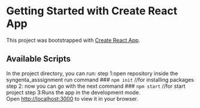# Getting Started with Create React App

This project was bootstrapped with [Create React App](https://github.com/facebook/create-react-app).

## Available Scripts

In the project directory, you can run:
step 1:open repository inside the syngenta_asssignment
            run command 
            ### `npm init`   //for installing packages 
step 2: now you can go with the next command
            ### `npm start`   //for start project
step 3:Runs the app in the development mode.\
          Open [http://localhost:3000](http://localhost:3000) to view it in your browser.